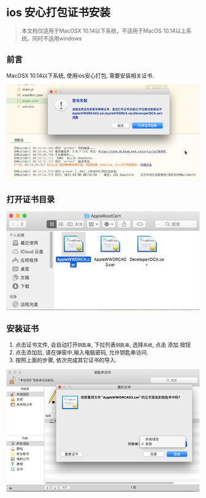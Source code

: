 # ios 安心打包证书安装

> 本文档仅适用于MacOSX 10.14以下系统，不适用于MacOS 10.14以上系统。同时不适用windows

## 前言

MacOSX 10.14以下系统, 使用ios安心打包, 需要安装相关证书.

<img src="/static/snapshots/tutorial/ios-safe-pack-1.png" style="zoom: 90%;" />


## 打开证书目录

<img src="/static/snapshots/tutorial/ios-safe-pack-2.png" style="zoom: 90%;" />

## 安装证书

1. 点击证书文件,  会自动打开`钥匙串`, 下拉列表`钥匙串`, 选择`系统`, 点击 添加 按钮
2. 点击添加后, 请在弹窗中,输入电脑密码, 允许钥匙串访问.
3. 按照上面的步骤, 依次完成其它证书的导入.
 
<img src="/static/snapshots/tutorial/ios-safe-pack-3.png" style="zoom: 90%;" />
